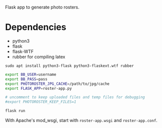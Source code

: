 Flask app to generate photo rosters.

# Dependencies
* python3
* flask
* flask-WTF
* rubber for compiling latex

`sudo apt install python3-flask python3-flaskext.wtf rubber`



```bash
export BB_USER=username
export BB_PASS=pass
export PHOTOROSTER_JPG_CACHE=/path/to/jpg/cache
export FLASK_APP=roster-app.py

# uncomment to keep uploaded files and temp files for debugging
#export PHOTOROSTER_KEEP_FILES=1

flask run
```

With Apache's mod_wsgi, start with `roster-app.wsgi` and `roster-app.conf`.

